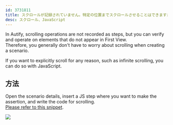 ```yaml
---
id: 3731811
title: スクロールが記録されていません。特定の位置までスクロールさせることはできますか？
desc: スクロール、JavaScript
---
```


In Autify, scrolling operations are not recorded as steps, but you can verify and operate on elements that do not appear in First View. <br> Therefore, you generally don't have to worry about scrolling when creating a scenario.

If you want to explicitly scroll for any reason, such as infinite scrolling, you can do so with JavaScript. <br>

## 方法

Open the scenario details, insert a JS step where you want to make the assertion, and write the code for scrolling. <br>[Please refer to this snippet](https://github.com/autifyhq/autify-javascript-snippets/blob/master/snippets/scroll.js).

![](https://downloads.intercomcdn.com/i/o/186670765/aed08824828820aa6fcb7677/_2019-09-25_2.01.22+%281%29.png)

<br>
